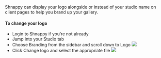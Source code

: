 Shnappy can display your logo alongside or instead of your studio name on client pages to help you brand up your gallery.

#### To change your logo

* Login to Shnappy if you're not already
* Jump into your Studio tab
* Choose Branding from the sidebar and scroll down to Logo <img src="%image_url%/branding/logo/shot1.png">
* Click Change logo and select the appropriate file <img src="%image_url%/branding/logo/shot2.png">
